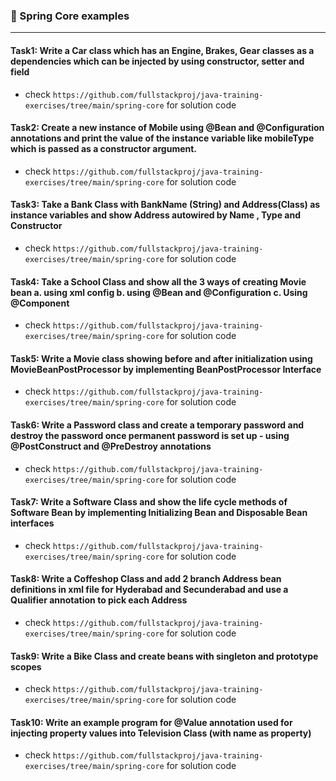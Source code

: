
### :camel: Spring Core examples
---

#### Task1: Write a Car class which has an Engine, Brakes, Gear classes as a dependencies which can be injected by using constructor, setter and field
- check `https://github.com/fullstackproj/java-training-exercises/tree/main/spring-core` for solution code

#### Task2: Create a new instance of Mobile using @Bean and @Configuration annotations and print the value of the instance variable like mobileType which is passed as a constructor argument.
- check `https://github.com/fullstackproj/java-training-exercises/tree/main/spring-core` for solution code	
#### Task3: Take a Bank Class with BankName (String) and Address(Class) as instance variables and show Address autowired by Name , Type and Constructor
- check `https://github.com/fullstackproj/java-training-exercises/tree/main/spring-core` for solution code

#### Task4: Take a School Class and show all the 3 ways of creating Movie bean a. using xml config b. using @Bean and @Configuration c. Using @Component
- check `https://github.com/fullstackproj/java-training-exercises/tree/main/spring-core` for solution code

#### Task5: Write a Movie class showing before and after initialization using MovieBeanPostProcessor by implementing BeanPostProcessor Interface
- check `https://github.com/fullstackproj/java-training-exercises/tree/main/spring-core` for solution code

#### Task6: Write a Password class and create a temporary password and destroy the password once permanent password is set up - using @PostConstruct and @PreDestroy annotations
- check `https://github.com/fullstackproj/java-training-exercises/tree/main/spring-core` for solution code

#### Task7: Write a Software Class and show the life cycle methods of Software Bean by implementing Initializing Bean and Disposable Bean interfaces
- check `https://github.com/fullstackproj/java-training-exercises/tree/main/spring-core` for solution code

#### Task8: Write a Coffeshop Class and add 2 branch Address bean definitions in xml file for Hyderabad and Secunderabad and use a Qualifier annotation to pick each Address
- check `https://github.com/fullstackproj/java-training-exercises/tree/main/spring-core` for solution code

#### Task9: Write a Bike Class and create beans with singleton and prototype scopes
- check `https://github.com/fullstackproj/java-training-exercises/tree/main/spring-core` for solution code

#### Task10: Write an example program for @Value annotation used for injecting property values into Television Class (with name as property)
- check `https://github.com/fullstackproj/java-training-exercises/tree/main/spring-core` for solution code
